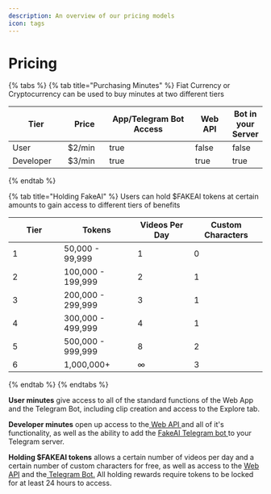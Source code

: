 ```yaml
---
description: An overview of our pricing models
icon: tags
---
```


# Pricing

{% tabs %}
{% tab title="Purchasing Minutes" %}
Fiat Currency or Cryptocurrency can be used to buy minutes at two different tiers

<table><thead><tr><th width="122">Tier</th><th width="88">Price</th><th width="228" data-type="checkbox">App/Telegram Bot Access</th><th width="94" data-type="checkbox">Web API</th><th data-type="checkbox">Bot in your Server</th></tr></thead><tbody><tr><td>User</td><td>$2/min</td><td>true</td><td>false</td><td>false</td></tr><tr><td>Developer</td><td>$3/min</td><td>true</td><td>true</td><td>true</td></tr></tbody></table>
{% endtab %}

{% tab title="Holding FakeAI" %}
Users can hold $FAKEAI tokens at certain amounts to gain access to different tiers of benefits

<table><thead><tr><th width="86" data-type="number">Tier</th><th>Tokens</th><th>Videos Per Day</th><th data-type="number">Custom Characters</th></tr></thead><tbody><tr><td>1</td><td>50,000 - 99,999</td><td>1</td><td>0</td></tr><tr><td>2</td><td>100,000 - 199,999</td><td>2</td><td>1</td></tr><tr><td>3</td><td>200,000 - 299,999</td><td>3</td><td>1</td></tr><tr><td>4</td><td>300,000 - 499,999</td><td>4</td><td>1</td></tr><tr><td>5</td><td>500,000 - 999,999</td><td>8</td><td>2</td></tr><tr><td>6</td><td>1,000,000+</td><td>∞</td><td>3</td></tr></tbody></table>
{% endtab %}
{% endtabs %}

**User minutes** give access to all of the standard functions of the Web App and the Telegram Bot, including clip creation and access to the Explore tab.

**Developer minutes** open up access to the[ Web API ](../features/developer-features/web-api-access.md)and all of it's functionality, as well as the ability to add the [FakeAI Telegram bot ](../features/developer-features/telegram-bot.md)to your Telegram server.&#x20;

**Holding $FAKEAI tokens** allows a certain number of videos per day and a certain number of custom characters for free, as well as access to the [Web API](../features/developer-features/web-api-access.md) and the[ Telegram Bot.](../features/developer-features/telegram-bot.md) All holding rewards require tokens to be locked for at least 24 hours to access.
